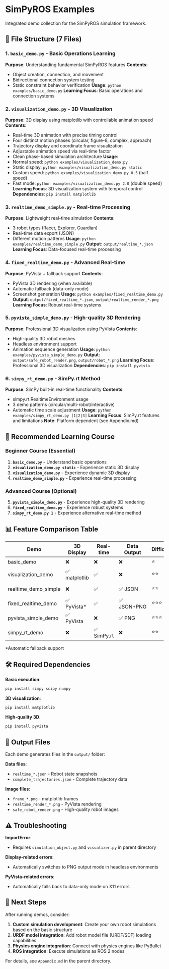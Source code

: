 # SimPyROS Examples

Integrated demo collection for the SimPyROS simulation framework.

## 📁 File Structure (7 Files)

### 1. `basic_demo.py` - Basic Operations Learning
**Purpose**: Understanding fundamental SimPyROS features
**Contents**:
- Object creation, connection, and movement
- Bidirectional connection system testing
- Static constraint behavior verification
**Usage**: `python examples/basic_demo.py`
**Learning Focus**: Basic operations and connection systems

### 2. `visualization_demo.py` - 3D Visualization
**Purpose**: 3D display using matplotlib with controllable animation speed
**Contents**:
- Real-time 3D animation with precise timing control
- Four distinct motion phases (circular, figure-8, complex, approach)
- Trajectory display and coordinate frame visualization
- Adjustable animation speed via real-time factor
- Clean phase-based simulation architecture
**Usage**: 
- Normal speed: `python examples/visualization_demo.py`
- Static display: `python examples/visualization_demo.py static`
- Custom speed: `python examples/visualization_demo.py 0.5` (half speed)
- Fast mode: `python examples/visualization_demo.py 2.0` (double speed)
**Learning Focus**: 3D visualization system with temporal control
**Dependencies**: `pip install matplotlib`

### 3. `realtime_demo_simple.py` - Real-time Processing
**Purpose**: Lightweight real-time simulation
**Contents**:
- 3 robot types (Racer, Explorer, Guardian)
- Real-time data export (JSON)
- Different motion patterns
**Usage**: `python examples/realtime_demo_simple.py`
**Output**: `output/realtime_*.json`
**Learning Focus**: Data-focused real-time processing

### 4. `fixed_realtime_demo.py` - Advanced Real-time
**Purpose**: PyVista + fallback support
**Contents**:
- PyVista 3D rendering (when available)
- Automatic fallback (data-only mode)
- Screenshot generation
**Usage**: `python examples/fixed_realtime_demo.py`
**Output**: `output/fixed_realtime_*.json`, `output/realtime_render_*.png`
**Learning Focus**: Robust real-time systems

### 5. `pyvista_simple_demo.py` - High-quality 3D Rendering
**Purpose**: Professional 3D visualization using PyVista
**Contents**:
- High-quality 3D robot meshes
- Headless environment support
- Animation sequence generation
**Usage**: `python examples/pyvista_simple_demo.py`
**Output**: `output/safe_robot_render.png`, `output/robot_*.png`
**Learning Focus**: Professional 3D visualization
**Dependencies**: `pip install pyvista`

### 6. `simpy_rt_demo.py` - SimPy.rt Method
**Purpose**: SimPy built-in real-time functionality
**Contents**:
- simpy.rt.RealtimeEnvironment usage
- 3 demo patterns (circular/multi-robot/interactive)
- Automatic time scale adjustment
**Usage**: `python examples/simpy_rt_demo.py [1|2|3]`
**Learning Focus**: SimPy.rt features and limitations
**Note**: Platform dependent (see Appendix.md)

## 🚀 Recommended Learning Course

### Beginner Course (Essential)
1. **`basic_demo.py`** - Understand basic operations
2. **`visualization_demo.py static`** - Experience static 3D display
3. **`visualization_demo.py`** - Experience dynamic 3D display
4. **`realtime_demo_simple.py`** - Experience real-time processing

### Advanced Course (Optional)
5. **`pyvista_simple_demo.py`** - Experience high-quality 3D rendering
6. **`fixed_realtime_demo.py`** - Experience robust systems
7. **`simpy_rt_demo.py 1`** - Experience alternative real-time method

## 📊 Feature Comparison Table

| Demo | 3D Display | Real-time | Data Output | Difficulty | Use Case |
|------|------------|-----------|-------------|------------|----------|
| basic_demo | ❌ | ❌ | ❌ | ⭐ | Basic learning |
| visualization_demo | ✅ matplotlib | ✅ | ❌ | ⭐⭐ | 3D understanding |
| realtime_demo_simple | ❌ | ✅ | ✅ JSON | ⭐⭐ | Data processing |
| fixed_realtime_demo | ✅ PyVista* | ✅ | ✅ JSON+PNG | ⭐⭐⭐ | Professional development |
| pyvista_simple_demo | ✅ PyVista | ❌ | ✅ PNG | ⭐⭐⭐ | High-quality visualization |
| simpy_rt_demo | ❌ | ✅ SimPy.rt | ❌ | ⭐⭐ | Alternative method |

*Automatic fallback support

## 🛠 Required Dependencies

**Basic execution**:
```bash
pip install simpy scipy numpy
```

**3D visualization**:
```bash
pip install matplotlib
```

**High-quality 3D**:
```bash  
pip install pyvista
```

## 📁 Output Files

Each demo generates files in the `output/` folder:

**Data files**:
- `realtime_*.json` - Robot state snapshots
- `complete_trajectories.json` - Complete trajectory data

**Image files**:
- `frame_*.png` - matplotlib frames
- `realtime_render_*.png` - PyVista rendering  
- `safe_robot_render.png` - High-quality robot images

## ⚠️ Troubleshooting

**ImportError**:
- Requires `simulation_object.py` and `visualizer.py` in parent directory

**Display-related errors**:
- Automatically switches to PNG output mode in headless environments

**PyVista-related errors**:
- Automatically falls back to data-only mode on X11 errors

## 📝 Next Steps

After running demos, consider:

1. **Custom simulation development**: Create your own robot simulations based on the basic structure
2. **URDF model integration**: Add robot model file (URDF/SDF) loading capabilities  
3. **Physics engine integration**: Connect with physics engines like PyBullet
4. **ROS integration**: Execute simulations as ROS 2 nodes

For details, see `Appendix.md` in the parent directory.
